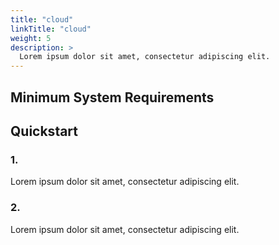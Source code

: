 ```yaml
---
title: "cloud"
linkTitle: "cloud"
weight: 5
description: >
  Lorem ipsum dolor sit amet, consectetur adipiscing elit.
---
```


## Minimum System Requirements


## Quickstart

### 1.

Lorem ipsum dolor sit amet, consectetur adipiscing elit.

### 2.

Lorem ipsum dolor sit amet, consectetur adipiscing elit.

